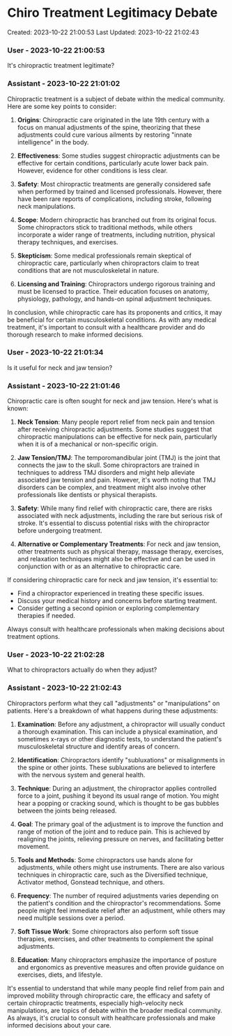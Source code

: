 # Chiro Treatment Legitimacy Debate

Created: 2023-10-22 21:00:53
Last Updated: 2023-10-22 21:02:43

### User - 2023-10-22 21:00:53

It's chiropractic treatment legitimate?

### Assistant - 2023-10-22 21:01:02

Chiropractic treatment is a subject of debate within the medical community. Here are some key points to consider:

1. **Origins**: Chiropractic care originated in the late 19th century with a focus on manual adjustments of the spine, theorizing that these adjustments could cure various ailments by restoring "innate intelligence" in the body.
 
2. **Effectiveness**: Some studies suggest chiropractic adjustments can be effective for certain conditions, particularly acute lower back pain. However, evidence for other conditions is less clear.

3. **Safety**: Most chiropractic treatments are generally considered safe when performed by trained and licensed professionals. However, there have been rare reports of complications, including stroke, following neck manipulations.

4. **Scope**: Modern chiropractic has branched out from its original focus. Some chiropractors stick to traditional methods, while others incorporate a wider range of treatments, including nutrition, physical therapy techniques, and exercises.

5. **Skepticism**: Some medical professionals remain skeptical of chiropractic care, particularly when chiropractors claim to treat conditions that are not musculoskeletal in nature.

6. **Licensing and Training**: Chiropractors undergo rigorous training and must be licensed to practice. Their education focuses on anatomy, physiology, pathology, and hands-on spinal adjustment techniques.

In conclusion, while chiropractic care has its proponents and critics, it may be beneficial for certain musculoskeletal conditions. As with any medical treatment, it's important to consult with a healthcare provider and do thorough research to make informed decisions.

### User - 2023-10-22 21:01:34

Is it useful for neck and jaw tension?

### Assistant - 2023-10-22 21:01:46

Chiropractic care is often sought for neck and jaw tension. Here's what is known:

1. **Neck Tension**: Many people report relief from neck pain and tension after receiving chiropractic adjustments. Some studies suggest that chiropractic manipulations can be effective for neck pain, particularly when it is of a mechanical or non-specific origin. 

2. **Jaw Tension/TMJ**: The temporomandibular joint (TMJ) is the joint that connects the jaw to the skull. Some chiropractors are trained in techniques to address TMJ disorders and might help alleviate associated jaw tension and pain. However, it's worth noting that TMJ disorders can be complex, and treatment might also involve other professionals like dentists or physical therapists.

3. **Safety**: While many find relief with chiropractic care, there are risks associated with neck adjustments, including the rare but serious risk of stroke. It's essential to discuss potential risks with the chiropractor before undergoing treatment.

4. **Alternative or Complementary Treatments**: For neck and jaw tension, other treatments such as physical therapy, massage therapy, exercises, and relaxation techniques might also be effective and can be used in conjunction with or as an alternative to chiropractic care.

If considering chiropractic care for neck and jaw tension, it's essential to:
- Find a chiropractor experienced in treating these specific issues.
- Discuss your medical history and concerns before starting treatment.
- Consider getting a second opinion or exploring complementary therapies if needed.

Always consult with healthcare professionals when making decisions about treatment options.

### User - 2023-10-22 21:02:28

What to chiropractors actually do when they adjust?

### Assistant - 2023-10-22 21:02:43

Chiropractors perform what they call "adjustments" or "manipulations" on patients. Here's a breakdown of what happens during these adjustments:

1. **Examination**: Before any adjustment, a chiropractor will usually conduct a thorough examination. This can include a physical examination, and sometimes x-rays or other diagnostic tests, to understand the patient's musculoskeletal structure and identify areas of concern.

2. **Identification**: Chiropractors identify "subluxations" or misalignments in the spine or other joints. These subluxations are believed to interfere with the nervous system and general health.

3. **Technique**: During an adjustment, the chiropractor applies controlled force to a joint, pushing it beyond its usual range of motion. You might hear a popping or cracking sound, which is thought to be gas bubbles between the joints being released.

4. **Goal**: The primary goal of the adjustment is to improve the function and range of motion of the joint and to reduce pain. This is achieved by realigning the joints, relieving pressure on nerves, and facilitating better movement.

5. **Tools and Methods**: Some chiropractors use hands alone for adjustments, while others might use instruments. There are also various techniques in chiropractic care, such as the Diversified technique, Activator method, Gonstead technique, and others.

6. **Frequency**: The number of required adjustments varies depending on the patient's condition and the chiropractor's recommendations. Some people might feel immediate relief after an adjustment, while others may need multiple sessions over a period.

7. **Soft Tissue Work**: Some chiropractors also perform soft tissue therapies, exercises, and other treatments to complement the spinal adjustments.

8. **Education**: Many chiropractors emphasize the importance of posture and ergonomics as preventive measures and often provide guidance on exercises, diets, and lifestyle.

It's essential to understand that while many people find relief from pain and improved mobility through chiropractic care, the efficacy and safety of certain chiropractic treatments, especially high-velocity neck manipulations, are topics of debate within the broader medical community. As always, it's crucial to consult with healthcare professionals and make informed decisions about your care.

